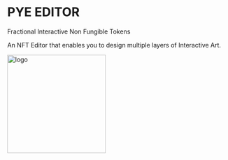 # PYE EDITOR


<p> Fractional Interactive Non Fungible Tokens </p>
<p> An NFT Editor that enables you to design multiple layers of Interactive Art. </p>
<img src="https://ipfs.io/ipfs/QmNxABXvcSesjc55zCmzQM9VgtnHWsnnnfeG5rDiJyHUUJ" width="225" alt="logo">

